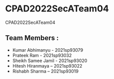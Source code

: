 # CPAD2022SecATeam04
CPAD2022SecATeam04

## Team Members :
- Kumar Abhimanyu - 2021sp93079
- Prateek Ram - 2021sp93032
- Sheikh Samee Jamil - 2021sp93020
- Hitesh Hiranmaya – 2021sp93022
- Rishabh Sharma – 2021sp93019
